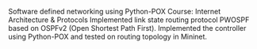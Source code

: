 Software defined networking using Python-POX
Course: Internet Architecture & Protocols
Implemented link state routing protocol PWOSPF based on OSPFv2 (Open Shortest Path First).
Implemented the controller using Python-POX and tested on routing topology in Mininet.
